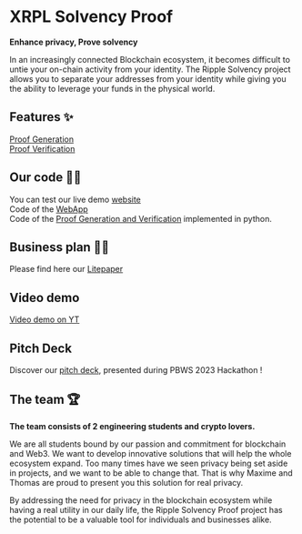 # **XRPL Solvency Proof**

**Enhance privacy, Prove solvency**

In an increasingly connected Blockchain ecosystem, it becomes difficult to untie your on-chain activity from your identity. The Ripple Solvency project allows you to separate your addresses from your identity while giving you the ability to leverage your funds in the physical world.

## **Features** ✨

[Proof Generation](https://github.com/PBWS-Ripple-Solvency/generate_sig)  
[Proof Verification](https://github.com/PBWS-Ripple-Solvency/generate_sig)

## **Our code** 👨‍💻

You can test our live demo [website](https://web-app-virid-theta.vercel.app/)  
Code of the [WebApp](https://github.com/PBWS-Ripple-Solvency/WebApp)  
Code of the [Proof Generation and Verification](https://github.com/PBWS-Ripple-Solvency/generate_sig) implemented in python.

## **Business plan** 👨‍💼 

Please find here our [Litepaper](https://github.com/PBWS-Ripple-Solvency/.github/blob/main/litepaper.md)  

## **Video demo**

[Video demo on YT](https://youtu.be/p11Qojtt2P8)  

## **Pitch Deck**

Discover our [pitch deck](https://github.com/PBWS-Ripple-Solvency/.github/blob/main/RS_pitch_deck.pdf), presented during PBWS 2023 Hackathon ! 

## **The team** 🏆

**The team consists of 2 engineering students and crypto lovers.**

We are all students bound by our passion and commitment for blockchain and Web3. We want to develop innovative solutions that will help the whole ecosystem expand. Too many times have we seen privacy being set aside in projects, and we want to be able to change that. That is why Maxime and Thomas are proud to present you this solution for real privacy.

By addressing the need for privacy in the blockchain ecosystem while having a real utility in our daily life, the Ripple Solvency Proof project has the potential to be a valuable tool for individuals and businesses alike.
